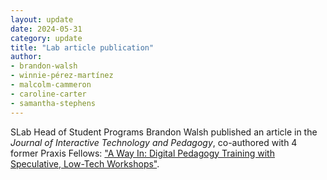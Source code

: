 ```yaml
---
layout: update
date: 2024-05-31
category: update
title: "Lab article publication"
author:
- brandon-walsh
- winnie-pérez-martínez
- malcolm-cammeron
- caroline-carter
- samantha-stephens
---
```


SLab Head of Student Programs Brandon Walsh published an article in the *Journal of Interactive Technology and Pedagogy*, co-authored with 4 former Praxis Fellows: ["A Way In: Digital Pedagogy Training with Speculative, Low-Tech Workshops"](https://cuny.manifoldapp.org/read/a-way-in-digital-pedagogy-training-with-speculative-low-tech-workshops/section/d26fab6f-c473-489a-9516-a6e6f0c747a7).
